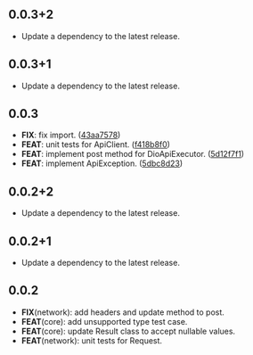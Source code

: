 ## 0.0.3+2

 - Update a dependency to the latest release.

## 0.0.3+1

 - Update a dependency to the latest release.

## 0.0.3

 - **FIX**: fix import. ([43aa7578](https://github.com/Yogi-7y/Project-Y.git/commit/43aa7578dd33da46f3793b3ef882e5ff381569bd))
 - **FEAT**: unit tests for ApiClient. ([f418b8f0](https://github.com/Yogi-7y/Project-Y.git/commit/f418b8f076043771867d4d8624dcb2e7fc2889fd))
 - **FEAT**: implement post method for DioApiExecutor. ([5d12f7f1](https://github.com/Yogi-7y/Project-Y.git/commit/5d12f7f106f1fa97625ea11cbe31ee8972b95f43))
 - **FEAT**: implement ApiException. ([5dbc8d23](https://github.com/Yogi-7y/Project-Y.git/commit/5dbc8d2388d28add347a15515c4a4703c637e6e7))

## 0.0.2+2

 - Update a dependency to the latest release.

## 0.0.2+1

 - Update a dependency to the latest release.

## 0.0.2

- **FIX**(network): add headers and update method to post.
- **FEAT**(core): add unsupported type test case.
- **FEAT**(core): update Result class to accept nullable values.
- **FEAT**(network): unit tests for Request.
